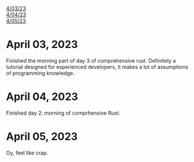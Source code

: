 [4/03/23](#april-03-2023)<br>
[4/04/23](#april-04-2023)<br>
[4/05/23](#april-05-2023)<br>


# April 03, 2023 

Finished the morning part of day 3 of comprehensive rust. Definitely a tutorial designed for experienced developers, it makes a lot of assumptions of programming knowledge.

# April 04, 2023 

Finished day 2: morning of comprhensive Rust.

# April 05, 2023

Oy, feel like crap.